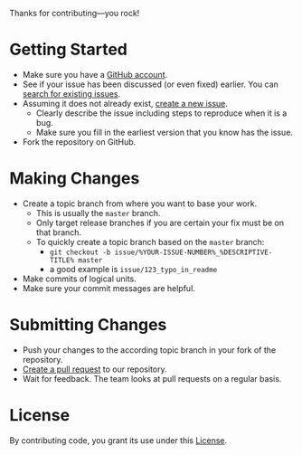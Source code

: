 Thanks for contributing&mdash;you rock!

# Getting Started
* Make sure you have a [GitHub account](https://github.com/signup/free).
* See if your issue has been discussed (or even fixed) earlier. You can [search for existing issues](https://github.com/inpsyde/top-selling-products/issues?q=is%3Aissue).
* Assuming it does not already exist, [create a new issue](https://github.com/inpsyde/top-selling-products/issues/new).
  * Clearly describe the issue including steps to reproduce when it is a bug.
  * Make sure you fill in the earliest version that you know has the issue.
* Fork the repository on GitHub.

# Making Changes
* Create a topic branch from where you want to base your work.
  * This is usually the `master` branch.
  * Only target release branches if you are certain your fix must be on that branch.
  * To quickly create a topic branch based on the `master` branch:
    * `git checkout -b issue/%YOUR-ISSUE-NUMBER%_%DESCRIPTIVE-TITLE% master`
    * a good example is `issue/123_typo_in_readme`
* Make commits of logical units.
* Make sure your commit messages are helpful.

# Submitting Changes
* Push your changes to the according topic branch in your fork of the repository.
* [Create a pull request](https://github.com/inpsyde/top-selling-products/compare) to our repository.
* Wait for feedback. The team looks at pull requests on a regular basis.

# License
By contributing code, you grant its use under this [License](../LICENSE).

